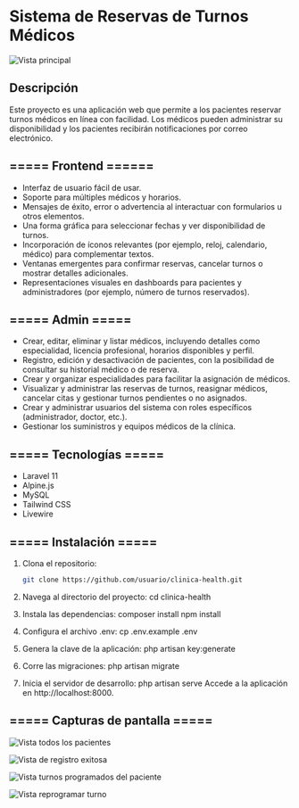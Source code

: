 # Sistema de Reservas de Turnos Médicos

![Vista principal](https://i.ibb.co/YcHZrfD/imagen-2025-01-16-183125318.png)


## Descripción
Este proyecto es una aplicación web que permite a los pacientes reservar turnos médicos en línea con facilidad. Los médicos pueden administrar su disponibilidad y los pacientes recibirán notificaciones por correo electrónico.





## ===== Frontend ======
- Interfaz de usuario fácil de usar.
- Soporte para múltiples médicos y horarios.
- Mensajes de éxito, error o advertencia al interactuar con formularios u otros elementos.
- Una forma gráfica para seleccionar fechas y ver disponibilidad de turnos.
- Incorporación de íconos relevantes (por ejemplo, reloj, calendario, médico) para complementar textos.
- Ventanas emergentes para confirmar reservas, cancelar turnos o mostrar detalles adicionales.
- Representaciones visuales en dashboards para pacientes y administradores (por ejemplo, número de turnos reservados).





## ===== Admin =====
- Crear, editar, eliminar y listar médicos, incluyendo detalles como especialidad, licencia profesional, horarios disponibles y perfil.
- Registro, edición y desactivación de pacientes, con la posibilidad de consultar su historial médico o de reserva.
- Crear y organizar especialidades para facilitar la asignación de médicos.
- Visualizar y administrar las reservas de turnos, reasignar médicos, cancelar citas y gestionar turnos pendientes o no asignados.
- Crear y administrar usuarios del sistema con roles específicos (administrador, doctor, etc.).
- Gestionar los suministros y equipos médicos de la clínica. 




## ===== Tecnologías =====
- Laravel 11
- Alpine.js
- MySQL
- Tailwind CSS
- Livewire





## ===== Instalación =====
1. Clona el repositorio:
   ```bash
   git clone https://github.com/usuario/clinica-health.git

2. Navega al directorio del proyecto:
   cd clinica-health

3. Instala las dependencias:
   composer install
   npm install

4. Configura el archivo .env:
   cp .env.example .env

5. Genera la clave de la aplicación:
    php artisan key:generate

6. Corre las migraciones:
    php artisan migrate

7. Inicia el servidor de desarrollo:
   php artisan serve
    Accede a la aplicación en http://localhost:8000.




## ===== Capturas de pantalla =====
![Vista todos los pacientes](https://i.ibb.co/jVPbtVD/qqqqq.png)

![Vista de registro exitosa](https://i.ibb.co/3FMxGvC/qqqqq1.png)

![Vista turnos programados del paciente](https://i.ibb.co/KrfzFY8/qqqqq2.png)

![Vista reprogramar turno](https://i.ibb.co/jVPbtVD/qqqqq3.png)
